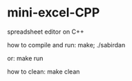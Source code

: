 # mini-excel-CPP
spreadsheet editor on C++

how to compile and run: make; ./sabirdan

or: make run

how to clean: make clean
